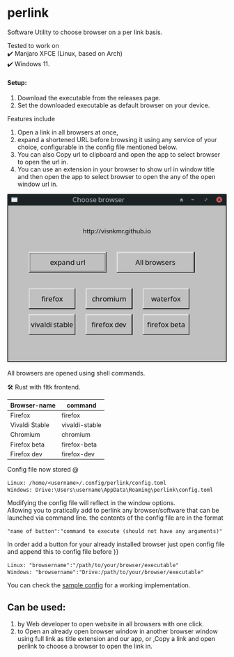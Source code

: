 # perlink

Software Utility to choose browser on a per link basis.  
  
Tested to work on  
✔️ Manjaro XFCE (Linux, based on Arch)  
✔️ Windows 11.
  
#### Setup:
1. Download the executable from the releases page.
2. Set the downloaded executable as default browser on your device.
  
  Features include 
  1. Open a link in all browsers at once,  
  2. expand a shortened URL before browsing it using any service of your choice, configurable in the config file mentioned below.  
  3. You can also Copy url to clipboard and open the app to select browser to open the url in. 
  4. You can use an extension in your browser to show url in window title and then open the app to select browser to open the any of the open window url in.
  
![screenshot](https://github.com/visnkmr/perlink/raw/main/perlink_scr.png)
  
All browsers are opened using shell commands.  
  
🛠️ Rust with fltk frontend.

|Browser-name| command|
|-|-|
|Firefox| firefox|
|Vivaldi Stable | vivaldi-stable|
|Chromium| chromium|
|Firefox beta|firefox-beta|
|Firefox dev|firefox-dev|

Config file now stored @ 
```
Linux: /home/<username>/.config/perlink/config.toml  
Windows: Drive:\Users\username\AppData\Roaming\perlink\config.toml
```  
  
Modifying the config file will reflect in the window options.  
Allowing you to pratically add to perlink any browser/software that can be launched via command line.
the contents of the config file are in the format 
```
"name of button":"command to execute (should not have any arguments)"
```

In order add a button for your already installed browser just open config file and append this to config file before }}
```
Linux: "browsername":"/path/to/your/browser/executable"
Windows: "browsername":"Drive:/path/to/your/browser/executable"
```
You can check the [sample config](https://github.com/visnkmr/perlink/blob/main/sample-config.json) for a working implementation.
  
  
## Can be used:  
1. by Web developer to open website in all browsers with one click.  
2. to Open an already open browser window in another browser window using full link as title extension and our app, or ,Copy a link and open perlink to choose a browser to open the link in.
